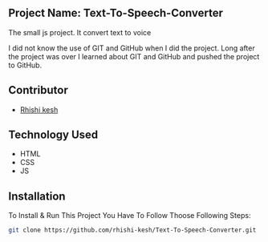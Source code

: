 <h2>Project Name: Text-To-Speech-Converter</h2>
<p>The small js project. It convert text to voice</p>
<p>I did not know the use of GIT and GitHub when I did the project. Long after the project was over I learned about GIT and GitHub and pushed the project to GitHub.</p>

## Contributor

-   <a href="https://github.com/rhishi-kesh" target="_blank">Rhishi kesh</a>

## Technology Used

- HTML
- CSS
- JS

## Installation

To Install & Run This Project You Have To Follow Thoose Following Steps:

```sh
git clone https://github.com/rhishi-kesh/Text-To-Speech-Converter.git
```
